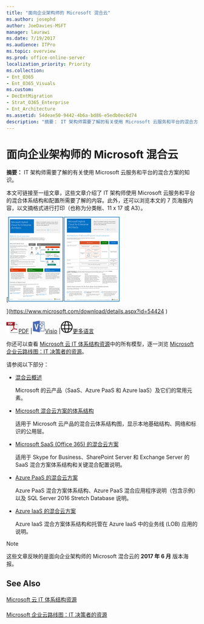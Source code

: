 ```yaml
---
title: "面向企业架构师的 Microsoft 混合云"
ms.author: josephd
author: JoeDavies-MSFT
manager: laurawi
ms.date: 7/19/2017
ms.audience: ITPro
ms.topic: overview
ms.prod: office-online-server
localization_priority: Priority
ms.collection:
- Ent_O365
- Ent_O365_Visuals
ms.custom:
- DecEntMigration
- Strat_O365_Enterprise
- Ent_Architecture
ms.assetid: 54deae50-9442-4b6a-bd86-e5edb0ec6d74
description: "摘要： IT 架构师需要了解的有关使用 Microsoft 云服务和平台的混合方案的知识。"
---
```


# 面向企业架构师的 Microsoft 混合云

 **摘要：** IT 架构师需要了解的有关使用 Microsoft 云服务和平台的混合方案的知识。
  
本文可链接至一组文章，这些文章介绍了 IT 架构师使用 Microsoft 云服务和平台的混合体系结构和配置所需要了解的内容。此外，还可以浏览本文的 7 页海报内容，以文摘格式进行打印（也称为分类帐、11 x 17 或 A3）。
  
[![Microsoft 混合云模型的缩略图](images/9989c71e-f6a0-4dbe-906c-43e67b3ce537.png)
  
](https://www.microsoft.com/download/details.aspx?id=54424
)
  
![PDF 文件](images/ITPro_Other_PDFicon.png)[PDF](https://go.microsoft.com/fwlink/p/?linkid=842082) |![Visio 文件](images/ITPro_Other_VisioIcon.jpg)[Visio](https://go.microsoft.com/fwlink/p/?linkid=842083) |![参阅包含其他语言版本的页面](images/e16c992d-b0f8-48ae-bf44-db7a9fcaab9e.png)[更多语言](https://www.microsoft.com/download/details.aspx?id=54424)
  
你还可以查看 [Microsoft 云 IT 体系结构资源](microsoft-cloud-it-architecture-resources.md)中的所有模型，逐一浏览 [Microsoft 企业云路线图：IT 决策者的资源](https://aka.ms/cloudarchitect)。
  
请参阅以下部分：
  
- [混合云概述](hybrid-cloud-overview.md)
    
    Microsoft 的云产品（SaaS、Azure PaaS 和 Azure IaaS）及它们的常用元素。
    
- [Microsoft 混合云方案的体系结构](architecture-of-microsoft-hybrid-cloud-scenarios.md)
    
    适用于 Microsoft 云产品的混合云体系结构图，显示本地基础结构、网络和标识的公用层。
    
- [Microsoft SaaS (Office 365) 的混合云方案](hybrid-cloud-scenarios-for-microsoft-saas-office-365.md)
    
    适用于 Skype for Business、SharePoint Server 和 Exchange Server 的 SaaS 混合方案体系结构和关键混合配置说明。
    
- [Azure PaaS 的混合云方案](hybrid-cloud-scenarios-for-azure-paas.md)
    
    Azure PaaS 混合方案体系结构、Azure PaaS 混合应用程序说明（包含示例）以及 SQL Server 2016 Stretch Database 说明。
    
- [Azure IaaS 的混合云方案](hybrid-cloud-scenarios-for-azure-iaas.md)
    
    Azure IaaS 混合方案体系结构和托管在 Azure IaaS 中的业务线 (LOB) 应用的说明。
    
> [!NOTE]
> 这些文章反映的是面向企业架构师的 Microsoft 混合云的 **2017 年 6 月** 版本海报。
  
## See Also

#### 

[Microsoft 云 IT 体系结构资源](microsoft-cloud-it-architecture-resources.md)
#### 

[Microsoft 企业云路线图：IT 决策者的资源](https://sway.com/FJ2xsyWtkJc2taRD)

